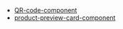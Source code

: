 
* [QR-code-component](https://txrus.github.io/frontendmentor_challenge/qr-code-component-main/)
* [product-preview-card-component](https://txrus.github.io/frontendmentor_challenge/product-preview-card-component-main/)
